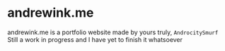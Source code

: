 # andrewink.me
andrewink.me is a portfolio website made by yours truly, `AndrocitySmurf`
Still a work in progress and I have yet to finish it whatsoever

